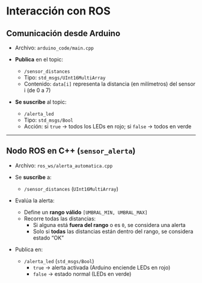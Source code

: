 # Interacción con ROS

## Comunicación desde Arduino
- Archivo: `arduino_code/main.cpp`
- **Publica** en el topic:
  - `/sensor_distances`
  - Tipo: `std_msgs/UInt16MultiArray`
  - Contenido: `data[i]` representa la distancia (en milímetros) del sensor i (de 0 a 7)

- **Se suscribe** al topic:
  - `/alerta_led`
  - Tipo: `std_msgs/Bool`
  - Acción: si `true` → todos los LEDs en rojo; si `false` → todos en verde

---

## Nodo ROS en C++ (`sensor_alerta`)

- Archivo: `ros_ws/alerta_automatica.cpp`
- Se **suscribe** a:
  - `/sensor_distances` (`UInt16MultiArray`)

- Evalúa la alerta:
  - Define un **rango válido** `[UMBRAL_MIN, UMBRAL_MAX]` 
  - Recorre todas las distancias:
    - Si alguna está **fuera del rango** o es `0`, se considera una alerta
    - Solo si **todas** las distancias están dentro del rango, se considera estado “OK”

- Publica en:
  - `/alerta_led` (`std_msgs/Bool`)
    - `true` → alerta activada (Arduino enciende LEDs en rojo)
    - `false` → estado normal (LEDs en verde)

